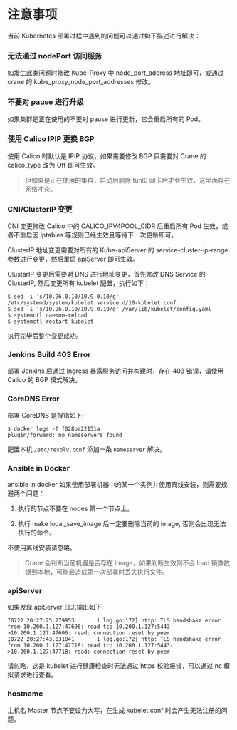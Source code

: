 # 注意事项

当前 Kubernetes 部署过程中遇到的问题可以通过如下描述进行解决：

### 无法通过 nodePort 访问服务

如发生此类问题时修改 Kube-Proxy 中 node_port_address 地址即可，或通过 crane 的 kube_proxy_node_port_addresses 修改。

### 不要对 pause 进行升级

如果集群是正在使用的不要对 pause 进行更新，它会重启所有的 Pod。

### 使用 Calico IPIP 更换 BGP

使用 Calico 时默认是 IPIP 协议，如果需要修改 BGP 只需要对 Crane 的 calico_type 改为 Off 即可生效。

> 但如果是正在使用的集群，启动后删除 tunl0 网卡后才会生效，这里面存在网络冲突。


### CNI/ClusterIP 变更

CNI 变更修改 Calico 中的 CALICO_IPV4POOL_CIDR 后重启所有 Pod 生效，或者不重启因 iptables 等规则已经生效且等待下一次更新即可。

ClusterIP 地址变更需要对所有的 Kube-apiServer 的 service-cluster-ip-range 参数进行变更，然后重启 apiServer 即可生效。

ClustarIP 变更后需要对 DNS 进行地址变更，首先修改 DNS Service 的 ClusterIP, 然后变更所有 kubelet 配置，执行如下：

```
$ sed -i 's/10.96.0.10/10.9.0.10/g' /etc/systemd/system/kubelet.service.d/10-kubelet.conf
$ sed -i 's/10.96.0.10/10.9.0.10/g' /var/lib/kubelet/config.yaml
$ systemctl daemon-reload
$ systemctl restart kubelet
```

执行完毕后整个变更成功。


### Jenkins Build 403 Error

部署 Jenkins 后通过 Ingress 暴露服务访问并构建时，存在 403 错误，请使用 Calico 的 BGP 模式解决。


### CoreDNS Error

部署 CoreDNS 是报错如下:

```
$ docker logs -f f028ba22151a
plugin/forward: no nameservers found
```

配置本机 `/etc/resolv.conf` 添加一条 `nameserver` 解决。


### Ansible in Docker

ansible in docker 如果使用部署机器中的某一个实例并使用离线安装，则需要规避两个问题：

1) 执行的节点不要在 nodes 第一个节点上。

2) 执行 make local_save_image 后一定要删除当前的 image, 否则会出现无法执行的命令。

不使用离线安装请忽略。

> Crane 会判断当前机器是否存在 image，如果判断生效则不会 load 镜像数据到本地，可能会造成第一次部署时丢失执行文件。


### apiServer

如果发现 apiServer 日志输出如下:

```
I0722 20:27:25.279953       1 log.go:172] http: TLS handshake error from 10.200.1.127:47606: read tcp 10.200.1.127:5443->10.200.1.127:47606: read: connection reset by peer
I0722 20:27:43.031841       1 log.go:172] http: TLS handshake error from 10.200.1.127:47718: read tcp 10.200.1.127:5443->10.200.1.127:47718: read: connection reset by peer
```

请忽略，这是 kubelet 进行健康检查时无法通过 https 校验报错，可以通过 nc 模拟请求进行查看。


### hostname

主机名 Master 节点不要设为大写，在生成 kubelet.conf 时会产生无法注册的问题。